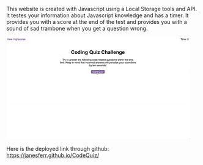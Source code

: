 This website is created with Javascript using a Local Storage tools and API. It testes your information about Javascript knowledge and has a timer. It provides you with a score at the end of the test and provides you with a sound of sad trambone when you get a question wrong.

![the website screenshot of a Code Quiz](04-web-apis-homework-demo.gif?raw=true " This is the Code Quiz")

Here is the deployed link through github: https://janesferr.github.io/CodeQuiz/
